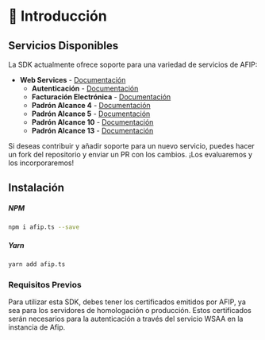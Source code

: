 # 🎉 Introducción

## Servicios Disponibles

La SDK actualmente ofrece soporte para una variedad de servicios de AFIP:

- **Web Services** - [Documentación](https://www.afip.gob.ar/ws/documentacion/catalogo.asp)
  - **Autenticación** - [Documentación](https://www.afip.gob.ar/ws/WSAA/WSAAmanualDev.pdf)
  - **Facturación Electrónica** - [Documentación](https://www.afip.gob.ar/fe/ayuda//documentos/Manual-desarrollador-V.2.21.pdf)
  - **Padrón Alcance 4** - [Documentación](https://www.afip.gob.ar/ws/ws_sr_padron_a4/manual_ws_sr_padron_a4_v1.2.pdf)
  - **Padrón Alcance 5** - [Documentación](https://www.afip.gob.ar/ws/ws_sr_padron_a5/manual_ws_sr_padron_a5_v1.0.pdf)
  - **Padrón Alcance 10** - [Documentación](https://www.afip.gob.ar/ws/ws_sr_padron_a10/manual_ws_sr_padron_a10_v1.1.pdf)
  - **Padrón Alcance 13** - [Documentación](https://www.afip.gob.ar/ws/ws-padron-a13/manual-ws-sr-padron-a13-v1.2.pdf)

Si deseas contribuir y añadir soporte para un nuevo servicio, puedes hacer un fork del repositorio y enviar un PR con los cambios. ¡Los evaluaremos y los incorporaremos!

## Instalación

##### NPM

```sh
npm i afip.ts --save
```

##### Yarn

```sh
yarn add afip.ts
```

### Requisitos Previos

Para utilizar esta SDK, debes tener los certificados emitidos por AFIP, ya sea para los servidores de homologación o producción. Estos certificados serán necesarios para la autenticación a través del servicio WSAA en la instancia de Afip.